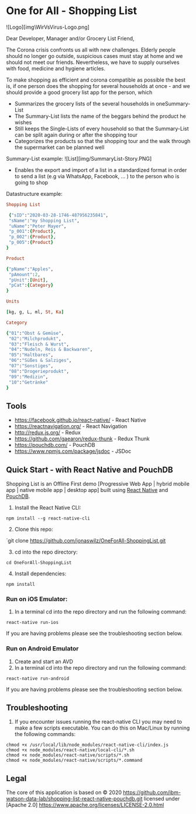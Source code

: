 # One for All - Shopping List

![Logo][img\WirVsVirus-Logo.png]

Dear Developer, Manager and/or Grocery List Friend,

The Corona crisis confronts us all with new challenges. Elderly people should no longer go outside, suspicious cases must stay at home and we should not meet our friends. Nevertheless, we have to supply ourselves with food, medicine and hygiene articles.

To make shopping as efficient and corona compatible as possible the best is, if one person does the shopping for several households at once - and we should provide a good grocery list app for the person, which

* Summarizes the grocery lists of the several households in one ​Summary-List
* The Summary-List lists the name of the beggars behind the product he wishes
* Still keeps the ​Single-Lists​ of every household so that the Summary-List can be split again during or after the shopping tour
* Categorizes the products so that the shopping tour and the walk through the
supermarket can be planned well

Summary-List example: 
![List][img/SummaryList-Story.PNG]

* Enables the export and import of a list in a standardized format in order to send a list (e.g via WhatsApp, Facebook, ... ) to the person who is going to shop 

Datastructure example:
```ruby
Shopping List

 {"sID":"2020-03-28-1746-487956235841",
 "sName":"my Shopping List",
 "uName":"Peter Mayer",
 "p_001":{Product},
 "p_002":{Product},
 "p_005":{Product}
}

Product

{"pName":"Apples",
 "pAmount":2,
 "pUnit":[Unit],
 "pCat":{Category}
}

Units

[kg, g, L, ml, St, Ka]

Category

{"01":"Obst & Gemüse",
 "02":"Milchprodukt",
 "03":"Fleisch & Wurst",
 "04":"Nudeln, Reis & Backwaren",
 "05":"Haltbares",
 "06":"Süßes & Salziges",
 "07":"Sonstiges",
 "08":"Drogerieprodukt",
 "09":"Medizin",
 "10":"Getränke"
} 

```

## Tools

- https://facebook.github.io/react-native/ - React Native
- https://reactnavigation.org/ - React Navigation
- http://redux.js.org/ - Redux
- https://github.com/gaearon/redux-thunk - Redux Thunk
- https://pouchdb.com/ - PouchDB
- https://www.npmjs.com/package/jsdoc - JSDoc


## Quick Start - with React Native and PouchDB

Shopping List is an Offline First demo [Progressive Web App | hybrid mobile app | native mobile app | desktop app] built using [React Native](https://facebook.github.io/react-native/ ) and [PouchDB](https://pouchdb.com/). 

1. Install the React Native CLI:

`npm install --g react-native-cli`

2. Clone this repo:

`git clone https://github.com/jonaswilz/OneForAll-ShoppingList.git

3. cd into the repo directory:

`cd OneForAll-ShoppingList`

4. Install dependencies:

`npm install`

### Run on iOS Emulator:

1. In a terminal cd into the repo directory and run the following command:

`react-native run-ios`

If you are having problems please see the troubleshooting section below.

### Run on Android Emulator

1. Create and start an AVD
2. In a terminal cd into the repo directory and run the following command:

`react-native run-android`

If you are having problems please see the troubleshooting section below.

## Troubleshooting

1. If you encounter issues running the react-native CLI you may need to make a few scripts executable. You can do this on Mac/Linux by running the following commands:

```
chmod +x /usr/local/lib/node_modules/react-native-cli/index.js
chmod +x node_modules/react-native/local-cli/*.sh
chmod +x node_modules/react-native/scripts/*.sh
chmod +x node_modules/react-native/scripts/*.command
```

## Legal
The core of this application is based on &copy; 2020 https://github.com/ibm-watson-data-lab/shopping-list-react-native-pouchdb.git licensed under [Apache 2.0] https://www.apache.org/licenses/LICENSE-2.0.html
